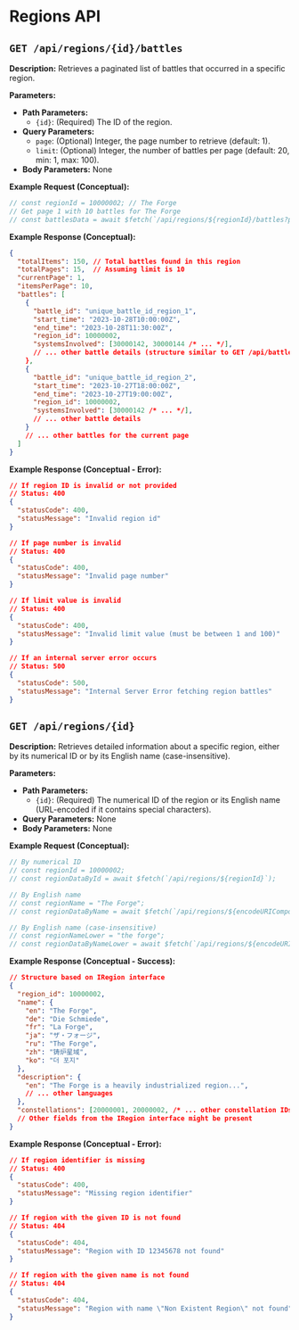 # Regions API

## `GET /api/regions/{id}/battles`

**Description:** Retrieves a paginated list of battles that occurred in a specific region.

**Parameters:**
*   **Path Parameters:**
    *   `{id}`: (Required) The ID of the region.
*   **Query Parameters:**
    *   `page`: (Optional) Integer, the page number to retrieve (default: 1).
    *   `limit`: (Optional) Integer, the number of battles per page (default: 20, min: 1, max: 100).
*   **Body Parameters:** None

**Example Request (Conceptual):**
```typescript
// const regionId = 10000002; // The Forge
// Get page 1 with 10 battles for The Forge
// const battlesData = await $fetch(`/api/regions/${regionId}/battles?page=1&limit=10`);
```

**Example Response (Conceptual):**
```json
{
  "totalItems": 150, // Total battles found in this region
  "totalPages": 15,  // Assuming limit is 10
  "currentPage": 1,
  "itemsPerPage": 10,
  "battles": [
    {
      "battle_id": "unique_battle_id_region_1",
      "start_time": "2023-10-28T10:00:00Z",
      "end_time": "2023-10-28T11:30:00Z",
      "region_id": 10000002,
      "systemsInvolved": [30000142, 30000144 /* ... */],
      // ... other battle details (structure similar to GET /api/battles/{id} but potentially summarized)
    },
    {
      "battle_id": "unique_battle_id_region_2",
      "start_time": "2023-10-27T18:00:00Z",
      "end_time": "2023-10-27T19:00:00Z",
      "region_id": 10000002,
      "systemsInvolved": [30000142 /* ... */],
      // ... other battle details
    }
    // ... other battles for the current page
  ]
}
```

**Example Response (Conceptual - Error):**
```json
// If region ID is invalid or not provided
// Status: 400
{
  "statusCode": 400,
  "statusMessage": "Invalid region id"
}

// If page number is invalid
// Status: 400
{
  "statusCode": 400,
  "statusMessage": "Invalid page number"
}

// If limit value is invalid
// Status: 400
{
  "statusCode": 400,
  "statusMessage": "Invalid limit value (must be between 1 and 100)"
}

// If an internal server error occurs
// Status: 500
{
  "statusCode": 500,
  "statusMessage": "Internal Server Error fetching region battles"
}
```

## `GET /api/regions/{id}`

**Description:** Retrieves detailed information about a specific region, either by its numerical ID or by its English name (case-insensitive).

**Parameters:**
*   **Path Parameters:**
    *   `{id}`: (Required) The numerical ID of the region or its English name (URL-encoded if it contains special characters).
*   **Query Parameters:** None
*   **Body Parameters:** None

**Example Request (Conceptual):**
```typescript
// By numerical ID
// const regionId = 10000002;
// const regionDataById = await $fetch(`/api/regions/${regionId}`);

// By English name
// const regionName = "The Forge";
// const regionDataByName = await $fetch(`/api/regions/${encodeURIComponent(regionName)}`);

// By English name (case-insensitive)
// const regionNameLower = "the forge";
// const regionDataByNameLower = await $fetch(`/api/regions/${encodeURIComponent(regionNameLower)}`);
```

**Example Response (Conceptual - Success):**
```json
// Structure based on IRegion interface
{
  "region_id": 10000002,
  "name": {
    "en": "The Forge",
    "de": "Die Schmiede",
    "fr": "La Forge",
    "ja": "ザ・フォージ",
    "ru": "The Forge",
    "zh": "铸炉星域",
    "ko": "더 포지"
  },
  "description": {
    "en": "The Forge is a heavily industrialized region...",
    // ... other languages
  },
  "constellations": [20000001, 20000002, /* ... other constellation IDs in this region ... */]
  // Other fields from the IRegion interface might be present
}
```

**Example Response (Conceptual - Error):**
```json
// If region identifier is missing
// Status: 400
{
  "statusCode": 400,
  "statusMessage": "Missing region identifier"
}

// If region with the given ID is not found
// Status: 404
{
  "statusCode": 404,
  "statusMessage": "Region with ID 12345678 not found"
}

// If region with the given name is not found
// Status: 404
{
  "statusCode": 404,
  "statusMessage": "Region with name \"Non Existent Region\" not found"
}
```
